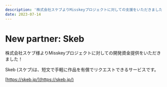 ```yaml
---
description: '株式会社スケブよりMisskeyプロジェクトに対しての支援をいただきました'
date: 2023-07-14
---
```


# New partner: Skeb

株式会社スケブ様よりMisskeyプロジェクトに対しての開発資金提供をいただきました！

Skeb (スケブ)は、短文で手軽に作品を有償でリクエストできるサービスです。

[https://skeb.jp/](https://skeb.jp/)
